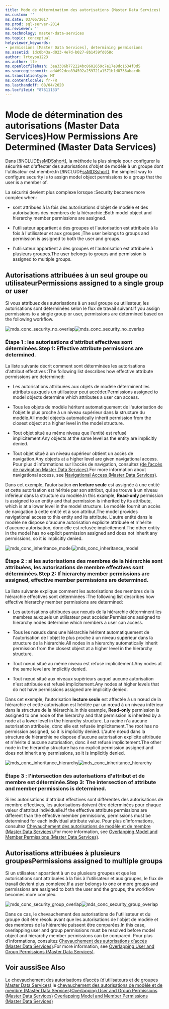 ```yaml
---
title: Mode de détermination des autorisations (Master Data Services) | Microsoft Docs
ms.custom: ''
ms.date: 03/06/2017
ms.prod: sql-server-2014
ms.reviewer: ''
ms.technology: master-data-services
ms.topic: conceptual
helpviewer_keywords:
- permissions [Master Data Services], determining permissions
ms.assetid: 1dc0b43a-d023-4e7d-b027-8b1459fd058c
author: lrtoyou1223
ms.author: lle
ms.openlocfilehash: 3ea3306b772224bc8602659c7e17e8dc1634f0d5
ms.sourcegitcommit: ad4d92dce894592a259721a1571b1d8736abacdb
ms.translationtype: MT
ms.contentlocale: fr-FR
ms.lasthandoff: 08/04/2020
ms.locfileid: "87611133"
---
```

# <a name="how-permissions-are-determined-master-data-services"></a><span data-ttu-id="0a0f7-102">Mode de détermination des autorisations (Master Data Services)</span><span class="sxs-lookup"><span data-stu-id="0a0f7-102">How Permissions Are Determined (Master Data Services)</span></span>
  <span data-ttu-id="0a0f7-103">Dans [!INCLUDE[ssMDSshort](../includes/ssmdsshort-md.md)], la méthode la plus simple pour configurer la sécurité est d'affecter des autorisations d'objet de modèle à un groupe dont l'utilisateur est membre.</span><span class="sxs-lookup"><span data-stu-id="0a0f7-103">In [!INCLUDE[ssMDSshort](../includes/ssmdsshort-md.md)], the simplest way to configure security is to assign model object permissions to a group that the user is a member of.</span></span>

 <span data-ttu-id="0a0f7-104">La sécurité devient plus complexe lorsque :</span><span class="sxs-lookup"><span data-stu-id="0a0f7-104">Security becomes more complex when:</span></span>

-   <span data-ttu-id="0a0f7-105">sont attribués à la fois des autorisations d'objet de modèle et des autorisations des membres de la hiérarchie ;</span><span class="sxs-lookup"><span data-stu-id="0a0f7-105">Both model object and hierarchy member permissions are assigned.</span></span>

-   <span data-ttu-id="0a0f7-106">l'utilisateur appartient à des groupes et l'autorisation est attribuée à la fois à l'utilisateur et aux groupes ;</span><span class="sxs-lookup"><span data-stu-id="0a0f7-106">The user belongs to groups and permission is assigned to both the user and groups.</span></span>

-   <span data-ttu-id="0a0f7-107">l'utilisateur appartient à des groupes et l'autorisation est attribuée à plusieurs groupes.</span><span class="sxs-lookup"><span data-stu-id="0a0f7-107">The user belongs to groups and permission is assigned to multiple groups.</span></span>

## <a name="permissions-assigned-to-a-single-group-or-user"></a><span data-ttu-id="0a0f7-108">Autorisations attribuées à un seul groupe ou utilisateur</span><span class="sxs-lookup"><span data-stu-id="0a0f7-108">Permissions assigned to a single group or user</span></span>
 <span data-ttu-id="0a0f7-109">Si vous attribuez des autorisations à un seul groupe ou utilisateur, les autorisations sont déterminées selon le flux de travail suivant.</span><span class="sxs-lookup"><span data-stu-id="0a0f7-109">If you assign permissions to a single group or user, permissions are determined based on the following workflow.</span></span>

 <span data-ttu-id="0a0f7-110">![mds_conc_security_no_overlap](../../2014/master-data-services/media/mds-conc-security-no-overlap.gif "mds_conc_security_no_overlap")</span><span class="sxs-lookup"><span data-stu-id="0a0f7-110">![mds_conc_security_no_overlap](../../2014/master-data-services/media/mds-conc-security-no-overlap.gif "mds_conc_security_no_overlap")</span></span>

### <a name="step-1-effective-attribute-permissions-are-determined"></a><span data-ttu-id="0a0f7-111">Étape 1 : les autorisations d'attribut effectives sont déterminées.</span><span class="sxs-lookup"><span data-stu-id="0a0f7-111">Step 1: Effective attribute permissions are determined.</span></span>
 <span data-ttu-id="0a0f7-112">La liste suivante décrit comment sont déterminées les autorisations d'attribut effectives :</span><span class="sxs-lookup"><span data-stu-id="0a0f7-112">The following list describes how effective attribute permissions are determined:</span></span>

-   <span data-ttu-id="0a0f7-113">Les autorisations attribuées aux objets de modèle déterminent les attributs auxquels un utilisateur peut accéder.</span><span class="sxs-lookup"><span data-stu-id="0a0f7-113">Permissions assigned to model objects determine which attributes a user can access.</span></span>

-   <span data-ttu-id="0a0f7-114">Tous les objets de modèle héritent automatiquement de l'autorisation de l'objet le plus proche à un niveau supérieur dans la structure du modèle.</span><span class="sxs-lookup"><span data-stu-id="0a0f7-114">All model objects automatically inherit permission from the closest object at a higher level in the model structure.</span></span>

-   <span data-ttu-id="0a0f7-115">Tout objet situé au même niveau que l'entité est refusé implicitement.</span><span class="sxs-lookup"><span data-stu-id="0a0f7-115">Any objects at the same level as the entity are implicitly denied.</span></span>

-   <span data-ttu-id="0a0f7-116">Tout objet situé à un niveau supérieur obtient un accès de navigation.</span><span class="sxs-lookup"><span data-stu-id="0a0f7-116">Any objects at a higher level are given navigational access.</span></span> <span data-ttu-id="0a0f7-117">Pour plus d’informations sur l’accès de navigation, consultez [&#40;de l’accès de navigation Master Data Services&#41;](navigational-access-master-data-services.md).</span><span class="sxs-lookup"><span data-stu-id="0a0f7-117">For more information about navigational access, see [Navigational Access &#40;Master Data Services&#41;](navigational-access-master-data-services.md).</span></span>

 <span data-ttu-id="0a0f7-118">Dans cet exemple, l’autorisation **en lecture seule** est assignée à une entité et cette autorisation est héritée par son attribut, qui se trouve à un niveau inférieur dans la structure du modèle.</span><span class="sxs-lookup"><span data-stu-id="0a0f7-118">In this example, **Read-only** permission is assigned to an entity and that permission is inherited by its attribute, which is at a lower level in the model structure.</span></span> <span data-ttu-id="0a0f7-119">Le modèle fournit un accès de navigation à cette entité et à son attribut.</span><span class="sxs-lookup"><span data-stu-id="0a0f7-119">The model provides navigational access to this entity and its attribute.</span></span> <span data-ttu-id="0a0f7-120">L'autre entité dans le modèle ne dispose d'aucune autorisation explicite attribuée et n'hérite d'aucune autorisation, donc elle est refusée implicitement.</span><span class="sxs-lookup"><span data-stu-id="0a0f7-120">The other entity in the model has no explicit permission assigned and does not inherit any permissions, so it is implicitly denied.</span></span>

 <span data-ttu-id="0a0f7-121">![mds_conc_inheritance_model](../../2014/master-data-services/media/mds-conc-inheritance-model.gif "mds_conc_inheritance_model")</span><span class="sxs-lookup"><span data-stu-id="0a0f7-121">![mds_conc_inheritance_model](../../2014/master-data-services/media/mds-conc-inheritance-model.gif "mds_conc_inheritance_model")</span></span>

### <a name="step-2-if-hierarchy-member-permissions-are-assigned-effective-member-permissions-are-determined"></a><span data-ttu-id="0a0f7-122">Étape 2 : si les autorisations des membres de la hiérarchie sont attribuées, les autorisations de membre effectives sont déterminées.</span><span class="sxs-lookup"><span data-stu-id="0a0f7-122">Step 2: If hierarchy member permissions are assigned, effective member permissions are determined.</span></span>
 <span data-ttu-id="0a0f7-123">La liste suivante explique comment les autorisations des membres de la hiérarchie effectives sont déterminées :</span><span class="sxs-lookup"><span data-stu-id="0a0f7-123">The following list describes how effective hierarchy member permissions are determined:</span></span>

-   <span data-ttu-id="0a0f7-124">Les autorisations attribuées aux nœuds de la hiérarchie déterminent les membres auxquels un utilisateur peut accéder.</span><span class="sxs-lookup"><span data-stu-id="0a0f7-124">Permissions assigned to hierarchy nodes determine which members a user can access.</span></span>

-   <span data-ttu-id="0a0f7-125">Tous les nœuds dans une hiérarchie héritent automatiquement de l'autorisation de l'objet le plus proche à un niveau supérieur dans la structure de la hiérarchie.</span><span class="sxs-lookup"><span data-stu-id="0a0f7-125">All nodes in a hierarchy automatically inherit permission from the closest object at a higher level in the hierarchy structure.</span></span>

-   <span data-ttu-id="0a0f7-126">Tout nœud situé au même niveau est refusé implicitement.</span><span class="sxs-lookup"><span data-stu-id="0a0f7-126">Any nodes at the same level are implicitly denied.</span></span>

-   <span data-ttu-id="0a0f7-127">Tout nœud situé aux niveaux supérieurs auquel aucune autorisation n'est attribuée est refusé implicitement.</span><span class="sxs-lookup"><span data-stu-id="0a0f7-127">Any nodes at higher levels that do not have permissions assigned are implicitly denied.</span></span>

 <span data-ttu-id="0a0f7-128">Dans cet exemple, l’autorisation **lecture seule** est affectée à un nœud de la hiérarchie et cette autorisation est héritée par un nœud à un niveau inférieur dans la structure de la hiérarchie.</span><span class="sxs-lookup"><span data-stu-id="0a0f7-128">In this example, **Read-only** permission is assigned to one node of the hierarchy and that permission is inherited by a node at a lower level in the hierarchy structure.</span></span> <span data-ttu-id="0a0f7-129">La racine n'a aucune autorisation attribuée, donc elle est refusée implicitement.</span><span class="sxs-lookup"><span data-stu-id="0a0f7-129">The root has no permission assigned, so it is implicitly denied.</span></span> <span data-ttu-id="0a0f7-130">L'autre nœud dans la structure de hiérarchie ne dispose d'aucune autorisation explicite attribuée et n'hérite d'aucune autorisation, donc il est refusé implicitement.</span><span class="sxs-lookup"><span data-stu-id="0a0f7-130">The other node in the hierarchy structure has no explicit permission assigned and does not inherit any permissions, so it is implicitly denied.</span></span>

 <span data-ttu-id="0a0f7-131">![mds_conc_inheritance_hierarchy](../../2014/master-data-services/media/mds-conc-inheritance-hierarchy.gif "mds_conc_inheritance_hierarchy")</span><span class="sxs-lookup"><span data-stu-id="0a0f7-131">![mds_conc_inheritance_hierarchy](../../2014/master-data-services/media/mds-conc-inheritance-hierarchy.gif "mds_conc_inheritance_hierarchy")</span></span>

### <a name="step-3-the-intersection-of-attribute-and-member-permissions-is-determined"></a><span data-ttu-id="0a0f7-132">Étape 3 : l'intersection des autorisations d'attribut et de membre est déterminée.</span><span class="sxs-lookup"><span data-stu-id="0a0f7-132">Step 3: The intersection of attribute and member permissions is determined.</span></span>
 <span data-ttu-id="0a0f7-133">Si les autorisations d'attribut effectives sont différentes des autorisations de membre effectives, les autorisations doivent être déterminées pour chaque valeur d'attribut individuelle.</span><span class="sxs-lookup"><span data-stu-id="0a0f7-133">If the effective attribute permissions are different than the effective member permissions, permissions must be determined for each individual attribute value.</span></span> <span data-ttu-id="0a0f7-134">Pour plus d’informations, consultez [Chevauchement des autorisations de modèle et de membre &#40;Master Data Services&#41;](../../2014/master-data-services/overlapping-model-and-member-permissions-master-data-services.md).</span><span class="sxs-lookup"><span data-stu-id="0a0f7-134">For more information, see [Overlapping Model and Member Permissions &#40;Master Data Services&#41;](../../2014/master-data-services/overlapping-model-and-member-permissions-master-data-services.md).</span></span>

## <a name="permissions-assigned-to-multiple-groups"></a><span data-ttu-id="0a0f7-135">Autorisations attribuées à plusieurs groupes</span><span class="sxs-lookup"><span data-stu-id="0a0f7-135">Permissions assigned to multiple groups</span></span>
 <span data-ttu-id="0a0f7-136">Si un utilisateur appartient à un ou plusieurs groupes et que les autorisations sont attribuées à la fois à l'utilisateur et aux groupes, le flux de travail devient plus complexe.</span><span class="sxs-lookup"><span data-stu-id="0a0f7-136">If a user belongs to one or more groups and permissions are assigned to both the user and the groups, the workflow becomes more complex.</span></span>

 <span data-ttu-id="0a0f7-137">![mds_conc_security_group_overlap](../../2014/master-data-services/media/mds-conc-security-group-overlap.gif "mds_conc_security_group_overlap")</span><span class="sxs-lookup"><span data-stu-id="0a0f7-137">![mds_conc_security_group_overlap](../../2014/master-data-services/media/mds-conc-security-group-overlap.gif "mds_conc_security_group_overlap")</span></span>

 <span data-ttu-id="0a0f7-138">Dans ce cas, le chevauchement des autorisations de l'utilisateur et du groupe doit être résolu avant que les autorisations de l'objet de modèle et des membres de la hiérarchie puissent être comparées.</span><span class="sxs-lookup"><span data-stu-id="0a0f7-138">In this case, overlapping user and group permissions must be resolved before model object and hierarchy member permissions can be compared.</span></span> <span data-ttu-id="0a0f7-139">Pour plus d’informations, consultez [Chevauchement des autorisations d’accès &#40;Master Data Services&#41;](../../2014/master-data-services/overlapping-user-and-group-permissions-master-data-services.md).</span><span class="sxs-lookup"><span data-stu-id="0a0f7-139">For more information, see [Overlapping User and Group Permissions &#40;Master Data Services&#41;](../../2014/master-data-services/overlapping-user-and-group-permissions-master-data-services.md).</span></span>

## <a name="see-also"></a><span data-ttu-id="0a0f7-140">Voir aussi</span><span class="sxs-lookup"><span data-stu-id="0a0f7-140">See Also</span></span>
 <span data-ttu-id="0a0f7-141">Le [chevauchement des autorisations d’accès &#40;d’utilisateurs et de groupes Master Data Services&#41;](../../2014/master-data-services/overlapping-user-and-group-permissions-master-data-services.md) le [chevauchement des autorisations de modèle et de membre &#40;Master Data Services&#41;](../../2014/master-data-services/overlapping-model-and-member-permissions-master-data-services.md)</span><span class="sxs-lookup"><span data-stu-id="0a0f7-141">[Overlapping User and Group Permissions &#40;Master Data Services&#41;](../../2014/master-data-services/overlapping-user-and-group-permissions-master-data-services.md) [Overlapping Model and Member Permissions &#40;Master Data Services&#41;](../../2014/master-data-services/overlapping-model-and-member-permissions-master-data-services.md)</span></span>


